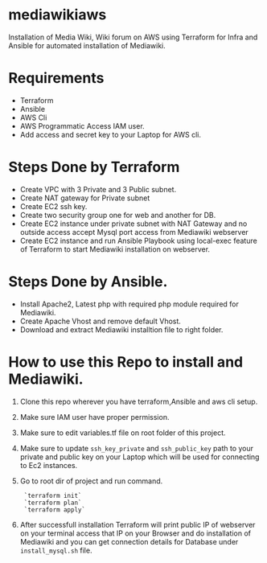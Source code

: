 # mediawikiaws
Installation of Media Wiki, Wiki forum on AWS using Terraform for Infra and Ansible for automated installation of Mediawiki.

# Requirements

- Terraform 
- Ansible
- AWS Cli
- AWS Programmatic Access IAM user. 
- Add access and secret key to your Laptop for AWS cli. 

# Steps Done by Terraform 

- Create VPC with 3 Private and 3 Public subnet.
- Create NAT gateway for Private subnet
- Create EC2 ssh key. 
- Create two security group one for web and another for DB.
- Create EC2 instance under private subnet with NAT Gateway and no outside access accept Mysql port access from Mediawiki webserver
- Create EC2 instance and run Ansible Playbook using local-exec feature of Terraform to start Mediawiki installation on webserver. 

# Steps Done by Ansible. 
- Install Apache2, Latest php with required php module required for Mediawiki. 
- Create Apache Vhost and remove default Vhost. 
- Download and extract Mediawiki installtion file to right folder.

# How to use this Repo to install and Mediawiki. 

1. Clone this repo wherever you have terraform,Ansible and aws cli setup. 
2. Make sure IAM user have proper permission.
3. Make sure to edit variables.tf file on root folder of this project. 
4. Make sure to update `ssh_key_private` and `ssh_public_key` path to your private and public key on your Laptop which will be used for connecting to  Ec2 instances. 
5. Go to root dir of project and run command. 

        `terraform init`
        `terraform plan`
        `terraform apply`
6. After successfull installation Terraform will print public IP of webserver on your terminal access that IP on your Browser and do installation of Mediawiki and you can get connection details for Database under `install_mysql.sh` file. 


